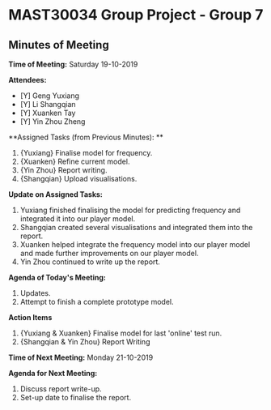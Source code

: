 # MAST30034 Group Project - Group 7
## Minutes of Meeting
**Time of Meeting:** Saturday 19-10-2019

**Attendees:**
* [Y] Geng Yuxiang      
* [Y] Li Shangqian      
* [Y] Xuanken Tay       
* [Y] Yin Zhou Zheng

**Assigned Tasks (from Previous Minutes): **
1. {Yuxiang} Finalise model for frequency.
2. {Xuanken} Refine current model.
3. {Yin Zhou} Report writing.
4. {Shangqian} Upload visualisations.

**Update on Assigned Tasks:**
1. Yuxiang finished finalising the model for predicting frequency and 
integrated it into our player model.
2. Shangqian created several visualisations and integrated them into the report.
3. Xuanken helped integrate the frequency model into our player model and made
further improvements on our player model.
4. Yin Zhou continued to write up the report.

**Agenda of Today's Meeting:**
1.  Updates.
2.  Attempt to finish a complete prototype model.

**Action Items**
1.  {Yuxiang & Xuanken} Finalise model for last 'online' test run.
2.  {Shangqian & Yin Zhou} Report Writing

**Time of Next Meeting:** Monday 21-10-2019

**Agenda for Next Meeting:**
1.  Discuss report write-up.
2.  Set-up date to finalise the report.